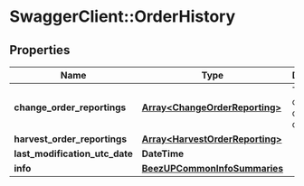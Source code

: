 # SwaggerClient::OrderHistory

## Properties
Name | Type | Description | Notes
------------ | ------------- | ------------- | -------------
**change_order_reportings** | [**Array&lt;ChangeOrderReporting&gt;**](ChangeOrderReporting.md) | The list of change order operation | [optional] 
**harvest_order_reportings** | [**Array&lt;HarvestOrderReporting&gt;**](HarvestOrderReporting.md) |  | [optional] 
**last_modification_utc_date** | **DateTime** |  | [optional] 
**info** | [**BeezUPCommonInfoSummaries**](BeezUPCommonInfoSummaries.md) |  | [optional] 


